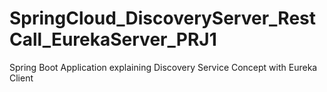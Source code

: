 # SpringCloud_DiscoveryServer_RestCall_EurekaServer_PRJ1
Spring Boot Application explaining Discovery Service Concept with Eureka Client
